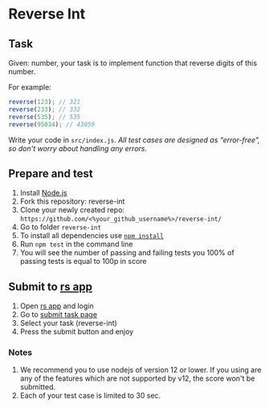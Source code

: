 # Reverse Int

## Task

Given: number, your task is to implement function that reverse digits of this number.

For example:

```js
reverse(123); // 321
reverse(233); // 332
reverse(535); // 535
reverse(95034); // 43059
```

Write your code in `src/index.js`.
*All test cases are designed as “error-free”, so don't worry about handling any errors.*

## Prepare and test

1. Install [Node.js](https://nodejs.org/en/download/)
2. Fork this repository: reverse-int
3. Clone your newly created repo: `https://github.com/<%your_github_username%>/reverse-int/`  
4. Go to folder `reverse-int`  
5. To install all dependencies use [`npm install`](https://docs.npmjs.com/cli/install)  
6. Run `npm test` in the command line  
7. You will see the number of passing and failing tests you 100% of passing tests is equal to 100p in score  

## Submit to [rs app](https://app.rs.school)

1. Open [rs app](https://app.rs.school) and login
2. Go to [submit task page](https://app.rs.school/course/student/auto-test?course=js-fe-preschool)
3. Select your task (reverse-int)
4. Press the submit button and enjoy

### Notes

1. We recommend you to use nodejs of version 12 or lower. If you using are any of the features which are not supported by v12, the score won't be submitted.
2. Each of your test case is limited to 30 sec.
